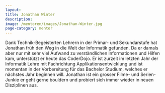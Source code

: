 ```yaml
---
layout:
title: Jonathan Winter
description:
image: /mentoren/images/Jonathan-Winter.jpg
page-category: mentor
---
```

Dank Technik-Begeisterten Lehrern in der Primar- und Sekundarstufe hat Jonathan früh den Weg in die Welt der Informatik gefunden. Da er damals aber nur mit sehr viel Aufwand zu verständlichen Informationen und Hilfen kam, unterstützt er heute das CoderDojo.
Er ist zurzeit im letzten Jahr der Informatik Lehre mit Fachrichtung Applikationsentwicklung und ist momentan in der Vorbereitung für das Bachelor Studium, welches er nächstes Jahr beginnen will.
Jonathan ist ein grosser Filme- und Serien-Junkie er geht gerne bouldern und probiert sich immer wieder in neuen Disziplinen aus.

